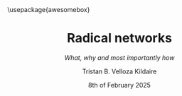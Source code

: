 ---
title: Radical networks
subtitle: _What, why and most importantly how_
author: Tristan B. Velloza Kildaire
date: 8th of February 2025
documentclass: scrbook
classoption:
  - oneside

header-includes:
  - \usepackage{awesomebox}
---